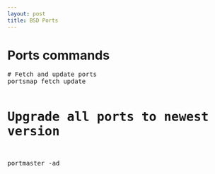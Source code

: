 ```yaml
---
layout: post
title: BSD Ports
---
```

<div class="panel panel-default">
  <div class="panel-heading">
    <h1 class="panel-title">Ports commands</h1>
  </div
  <div class="panel-body">
    <pre>
# Fetch and update ports
portsnap fetch update

# Upgrade all ports to newest version
portmaster -ad
    </pre>
  </div>
</div>

